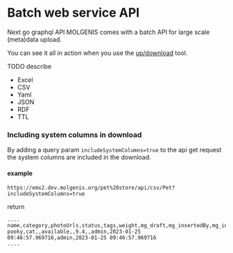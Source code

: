 # Batch web service API

Next go graphql API MOLGENIS comes with a batch API for large scale (meta)data upload.

You can see it all in action when you use the [up/download](use_updownload.md) tool.

TODO describe

* Excel
* CSV
* Yaml
* JSON
* RDF
* TTL

### Including system columns in download

By adding a query param ```includeSystemColumns=true``` to the api get request the system columns are included in the download.

#### example
```https://emx2.dev.molgenis.org/pet%20store/api/csv/Pet?includeSystemColumns=true```

return 
```
....
name,category,photoUrls,status,tags,weight,mg_draft,mg_insertedBy,mg_insertedOn,mg_updatedBy,mg_updatedOn
pooky,cat,,available,,9.4,,admin,2023-01-25 09:46:57.969716,admin,2023-01-25 09:46:57.969716
....
```
